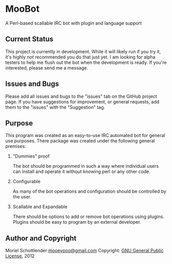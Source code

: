 # MooBot
A Perl-based scallable IRC bot with plugin and language support

## Current Status
This project is currently in development. While it will likely run if you try it, it's highly *not* recommended you do that just yet.
I am looking for alpha testers to help me flush out the bot when the development is ready. If you're interested, please send me a message.

## Issues and Bugs
Please add all issues and bugs to the "issues" tab on the GitHub project page.
If you have suggestions for improvement, or general requests, add them to the "issues" with the "Suggestion" tag.

## Purpose
This program was created as an easy-to-use IRC automated bot for general use purposes. There package was created under the following general premises:

1.  "Dummies" proof

    The bot should be programmed in such a way where individual users can install and operate it without knowing perl or any other code.
2.  Configurable

    As many of the bot operations and configuration should be controlled by the user.
3.  Scallable and Expandable

    There should be options to add or remove bot operations using plugins.
    Plugins should be easy to program by an external developer.



## Author and Copyright
Moriel Schottlender
mooeypoo@gmail.com
Copyright: [GNU General Public License](http://www.gnu.org/licenses/gpl.txt), 2012
